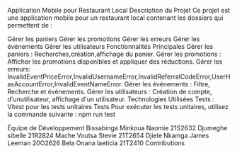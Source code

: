 Application Mobile pour Restaurant Local
Description du Projet
Ce projet est une application mobile pour un restaurant local contenant les dossiers qui permettent de :

Gérer les paniers
Gérer les promotions
Gérer les erreurs
Gérer les événements
Gérer les utilisateurs
Fonctionnalités Principales
Gérer les paniers : Recherches,création,affichage du panier.
Gérer les promotions : Afficher les promotions disponibles et appliquer des réductions.
Gérer les erreurs: InvalidEventPriceError,InvalidUsernameError,InvalidReferralCodeError,UserHasAccountError,InvalidEventNameError.
Gérer les événements : Filtre, Recherche et événements.
Gérer les utilisateurs : Création de compte, d'unutilisateur, affichage d'un utilisateur.
Technologies Utilisées
Tests : Vitest pour les tests unitaires
Tests
Pour exécuter les tests unitaires, utilisez la commande suivante : npm run test

Équipe de Développement
Bissabinga Minkoua Naomie 21S2632
Djumeghe sibelle 21R2824
Mache Voutsa Stevie 21T2654
Djiele Nkamga James Leeman 20O2626
Bela Onana laeticia 21T2410
Contributions
